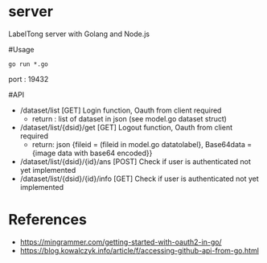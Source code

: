# server
LabelTong server with Golang and Node.js

#Usage
```$xslt
go run *.go
```
port : 19432

#API
- /dataset/list [GET] Login function, Oauth from client required
    - return : list of dataset in json (see model.go dataset struct)
- /dataset/list/{dsid}/get [GET] Logout function, Oauth from client required
    - return: json {fileid = (fileid in model.go datatolabel}, Base64data = {image data with base64 encoded}}
- /dataset/list/{dsid}/{id}/ans [POST] Check if user is authenticated not yet implemented
- /dataset/list/{dsid}/{id}/info [GET] Check if user is authenticated not yet implemented

# References
- https://mingrammer.com/getting-started-with-oauth2-in-go/ 
- https://blog.kowalczyk.info/article/f/accessing-github-api-from-go.html
